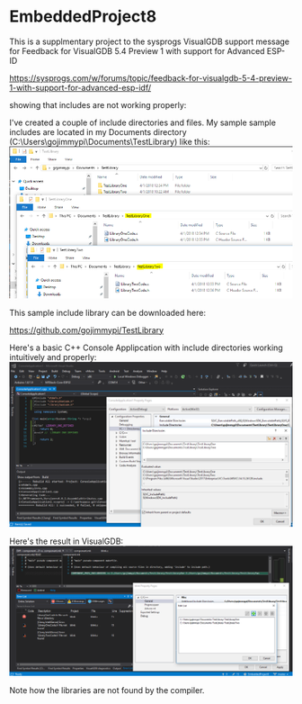 # EmbeddedProject8

This is a supplmentary project to the sysprogs VisualGDB support message for Feedback for VisualGDB 5.4 Preview 1 with support for Advanced ESP-ID

https://sysprogs.com/w/forums/topic/feedback-for-visualgdb-5-4-preview-1-with-support-for-advanced-esp-idf/

showing that includes are not working properly:

I've created a couple of include directories and files. My sample sample includes are located in my Documents directory (C:\Users\gojimmypi\Documents\TestLibrary) like this:
![alt text](https://github.com/gojimmypi/EmbeddedProject8/blob/master/images/Lib1Lib2files.PNG)

This sample include library can be downloaded here:

https://github.com/gojimmypi/TestLibrary 

Here's a basic C++ Console Applipcation with include directories working intuitively and properly:
![alt text](https://github.com/gojimmypi/EmbeddedProject8/blob/master/images/ConsoleApp.PNG)

Here's the result in VisualGDB:
![alt text](https://github.com/gojimmypi/EmbeddedProject8/blob/master/images/Lib1Lib2.PNG)

Note how the libraries are not found by the compiler.